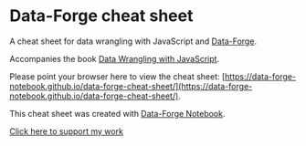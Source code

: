 # Data-Forge cheat sheet

A cheat sheet for data wrangling with JavaScript and [Data-Forge](https://www.npmjs.com/package/data-forge).

Accompanies the book [Data Wrangling with JavaScript](http://bit.ly/2t2cJu2).

Please point your browser here to view the cheat sheet: [https://data-forge-notebook.github.io/data-forge-cheat-sheet/](https://data-forge-notebook.github.io/data-forge-cheat-sheet/).

This cheat sheet was created with [Data-Forge Notebook](http://www.data-forge-notebook.com/).

[Click here to support my work](https://www.codecapers.com.au/about#support-my-work)
